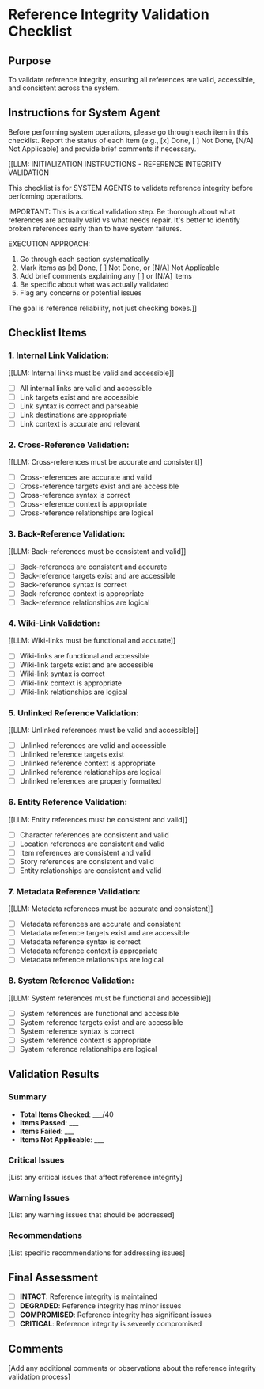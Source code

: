 <!-- Powered by BMAD™ Core -->

# Reference Integrity Validation Checklist

## Purpose

To validate reference integrity, ensuring all references are valid, accessible, and consistent across the system.

## Instructions for System Agent

Before performing system operations, please go through each item in this checklist. Report the status of each item (e.g., [x] Done, [ ] Not Done, [N/A] Not Applicable) and provide brief comments if necessary.

[[LLM: INITIALIZATION INSTRUCTIONS - REFERENCE INTEGRITY VALIDATION

This checklist is for SYSTEM AGENTS to validate reference integrity before performing operations.

IMPORTANT: This is a critical validation step. Be thorough about what references are actually valid vs what needs repair. It's better to identify broken references early than to have system failures.

EXECUTION APPROACH:

1. Go through each section systematically
2. Mark items as [x] Done, [ ] Not Done, or [N/A] Not Applicable
3. Add brief comments explaining any [ ] or [N/A] items
4. Be specific about what was actually validated
5. Flag any concerns or potential issues

The goal is reference reliability, not just checking boxes.]]

## Checklist Items

### 1. **Internal Link Validation:**

   [[LLM: Internal links must be valid and accessible]]
   - [ ] All internal links are valid and accessible
   - [ ] Link targets exist and are accessible
   - [ ] Link syntax is correct and parseable
   - [ ] Link destinations are appropriate
   - [ ] Link context is accurate and relevant

### 2. **Cross-Reference Validation:**

   [[LLM: Cross-references must be accurate and consistent]]
   - [ ] Cross-references are accurate and valid
   - [ ] Cross-reference targets exist and are accessible
   - [ ] Cross-reference syntax is correct
   - [ ] Cross-reference context is appropriate
   - [ ] Cross-reference relationships are logical

### 3. **Back-Reference Validation:**

   [[LLM: Back-references must be consistent and valid]]
   - [ ] Back-references are consistent and accurate
   - [ ] Back-reference targets exist and are accessible
   - [ ] Back-reference syntax is correct
   - [ ] Back-reference context is appropriate
   - [ ] Back-reference relationships are logical

### 4. **Wiki-Link Validation:**

   [[LLM: Wiki-links must be functional and accurate]]
   - [ ] Wiki-links are functional and accessible
   - [ ] Wiki-link targets exist and are accessible
   - [ ] Wiki-link syntax is correct
   - [ ] Wiki-link context is appropriate
   - [ ] Wiki-link relationships are logical

### 5. **Unlinked Reference Validation:**

   [[LLM: Unlinked references must be valid and accessible]]
   - [ ] Unlinked references are valid and accessible
   - [ ] Unlinked reference targets exist
   - [ ] Unlinked reference context is appropriate
   - [ ] Unlinked reference relationships are logical
   - [ ] Unlinked references are properly formatted

### 6. **Entity Reference Validation:**

   [[LLM: Entity references must be consistent and valid]]
   - [ ] Character references are consistent and valid
   - [ ] Location references are consistent and valid
   - [ ] Item references are consistent and valid
   - [ ] Story references are consistent and valid
   - [ ] Entity relationships are consistent and valid

### 7. **Metadata Reference Validation:**

   [[LLM: Metadata references must be accurate and consistent]]
   - [ ] Metadata references are accurate and consistent
   - [ ] Metadata reference targets exist and are accessible
   - [ ] Metadata reference syntax is correct
   - [ ] Metadata reference context is appropriate
   - [ ] Metadata reference relationships are logical

### 8. **System Reference Validation:**

   [[LLM: System references must be functional and accessible]]
   - [ ] System references are functional and accessible
   - [ ] System reference targets exist and are accessible
   - [ ] System reference syntax is correct
   - [ ] System reference context is appropriate
   - [ ] System reference relationships are logical

## Validation Results

### Summary
- **Total Items Checked**: ___/40
- **Items Passed**: ___
- **Items Failed**: ___
- **Items Not Applicable**: ___

### Critical Issues
[List any critical issues that affect reference integrity]

### Warning Issues
[List any warning issues that should be addressed]

### Recommendations
[List specific recommendations for addressing issues]

## Final Assessment

- [ ] **INTACT**: Reference integrity is maintained
- [ ] **DEGRADED**: Reference integrity has minor issues
- [ ] **COMPROMISED**: Reference integrity has significant issues
- [ ] **CRITICAL**: Reference integrity is severely compromised

## Comments
[Add any additional comments or observations about the reference integrity validation process]
